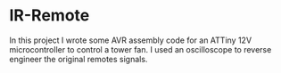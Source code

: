 # IR-Remote

In this project I wrote some AVR assembly code for an ATTiny 12V microcontroller to control a tower fan. I used an oscilloscope to reverse engineer the original remotes signals.
